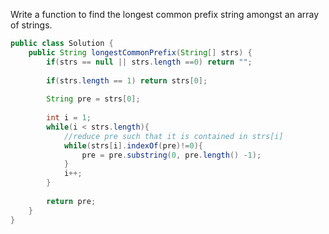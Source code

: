 Write a function to find the longest common prefix string amongst an array of strings.
```java
public class Solution {
    public String longestCommonPrefix(String[] strs) {
        if(strs == null || strs.length ==0) return "";
        
        if(strs.length == 1) return strs[0];
        
        String pre = strs[0];
        
        int i = 1;
        while(i < strs.length){
            //reduce pre such that it is contained in strs[i]
            while(strs[i].indexOf(pre)!=0){
                pre = pre.substring(0, pre.length() -1);
            }
            i++;
        }
        
        return pre;
    }
}
```
